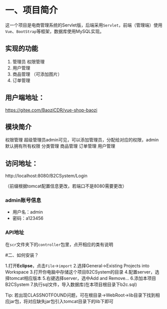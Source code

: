 # 一、项目简介
这一个项目是电商管理系统的Servlet版，后端采用`Servlet`，前端（管理端）使用`Vue`、`BootStrap`等框架，数据库使用MySQL实现。

## 实现的功能

1. 管理员 权限管理 
2. 用户管理
3. 商品管理 （可添加图片）
4. 订单管理

## 用户端地址：

https://gitee.com/BaoziCDR/vue-shop-baozi



## 模块简介

权限管理 超级管理员admin可见，可以添加管理员，分配给对应的权限，admin默认拥有所有权限
分类管理
商品管理
订单管理
用户管理

## 访问地址：
http://localhost:8080/B2CSystem/Login

（前缀根据tomcat配置信息更改，若端口不是8080需要更改）

### admin账号信息

- 用户名：admin
- 密码：a123456

### API地址

在`scr`文件夹下的`controller`包里，点开相应的类有说明

#二、如何安装？

1.打开**Eclipse**，点击`File`->`import`
2.选择General->Existing Projects into Workspace
3.打开你电脑中存储这个项目B2CSystem的目录
4.配置server，选择tomcat相应版本
5.右键选择server，选中Add and Remove...
6.添加本项目B2CSystem
7.执行sql文件，导入数据库(在本项目根目录下b2c.sql)

Tip:
若出现CLASSNOTFOUND问题，可在根目录->WebRoot->lib目录下找到相应jar包，将对应缺失jar包引入tomcat目录下的lib下即可

